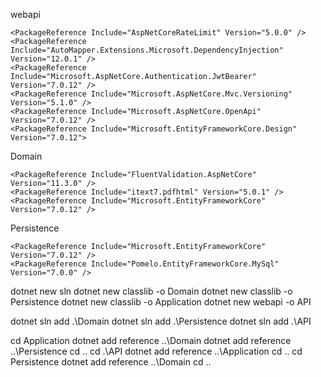 webapi

    <PackageReference Include="AspNetCoreRateLimit" Version="5.0.0" />
    <PackageReference Include="AutoMapper.Extensions.Microsoft.DependencyInjection" Version="12.0.1" />
    <PackageReference Include="Microsoft.AspNetCore.Authentication.JwtBearer" Version="7.0.12" />
    <PackageReference Include="Microsoft.AspNetCore.Mvc.Versioning" Version="5.1.0" />
    <PackageReference Include="Microsoft.AspNetCore.OpenApi" Version="7.0.12" />
    <PackageReference Include="Microsoft.EntityFrameworkCore.Design" Version="7.0.12">

Domain

    <PackageReference Include="FluentValidation.AspNetCore" Version="11.3.0" />
    <PackageReference Include="itext7.pdfhtml" Version="5.0.1" />
    <PackageReference Include="Microsoft.EntityFrameworkCore" Version="7.0.12" />

Persistence

    <PackageReference Include="Microsoft.EntityFrameworkCore" Version="7.0.12" />
    <PackageReference Include="Pomelo.EntityFrameworkCore.MySql" Version="7.0.0" />

dotnet new sln
dotnet new classlib -o Domain
dotnet new classlib -o Persistence
dotnet new classlib -o Application
dotnet new webapi -o API

dotnet sln add .\Domain
dotnet sln add .\Persistence
dotnet sln add .\API

cd Application
dotnet add reference ..\Domain
dotnet add reference ..\Persistence
cd ..
cd .\API
dotnet add reference ..\Application
cd ..
cd Persistence
dotnet add reference ..\Domain
cd ..


